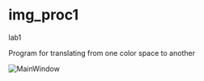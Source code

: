 # img_proc1
lab1

Program for translating from one color space to another

![MainWindow](https://2.downloader.disk.yandex.ru/preview/86612b93081aa62f8bfb09b3f9eb4767c5c2fdda35d3735b9ad6d089155d0075/inf/lPNqM6UauhJAUy8jHit-KJWThhJAlOvFqNZEmAty3g5gQz8YeZGEKbCbbKWiQHYbZrINnc_taMVXmxjBu_ydLQ%3D%3D?uid=0&filename=MainWindow.png&disposition=inline&hash=&limit=0&content_type=image%2Fpng&tknv=v2&size=XXL&crop=0)
